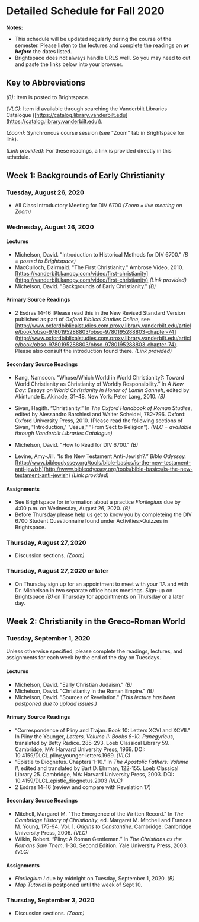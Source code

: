 # Detailed Schedule for Fall 2020

**Notes:**

- This schedule will be updated regularly during the course of the semester. Please listen to the lectures and complete the readings on ***or before*** the dates listed.
- Brightspace does not always handle URLS well. So you may need to cut and paste the links below into your browser.

## Key to Abbreviations

*(B)*: Item is posted to Brightspace.

*(VLC)*: Item id available through searching the Vanderbilt Libraries Catalogue ([https://catalog.library.vanderbilt.edu](https://catalog.library.vanderbilt.edu)).

*(Zoom)*: Synchronous course session (see "Zoom" tab in Brightspace for link).

*(Link provided)*: For these readings, a link is provided directly in this schedule.

## Week 1: Backgrounds of Early Christianity

### Tuesday, August 26, 2020
- All Class Introductory Meeting for DIV 6700 *(Zoom = live meeting on Zoom)*

### Wednesday, August 26, 2020
#### Lectures
- Michelson, David. "Introduction to Historical Methods for DIV 6700." *(B = posted to Brightspace)*
- MacCulloch, Dairmaid. "The First Christianity." Ambrose Video, 2010. [https://vanderbilt.kanopy.com/video/first-christianity](https://vanderbilt.kanopy.com/video/first-christianity) *(Link provided)*
- Michelson, David. "Backgrounds of Early Christianity." *(B)*

#### Primary Source Readings
- 2 Esdras 14-16 [Please read this in the New Revised Standard Version published as part of *Oxford Biblical Studies Online*, see [http://www.oxfordbiblicalstudies.com.proxy.library.vanderbilt.edu/article/book/obso-9780195288803/obso-9780195288803-chapter-74](http://www.oxfordbiblicalstudies.com.proxy.library.vanderbilt.edu/article/book/obso-9780195288803/obso-9780195288803-chapter-74). Please also consult the introduction found there. *(Link provided)*

#### Secondary Source Readings
- Kang, Namsoon. “Whose/Which World in World Christianity?: Toward World Christianity as Christianity of Worldly Responsibility.” In *A New Day: Essays on World Christianity in Honor of Lamin Sanneh*, edited by Akintunde E. Akinade, 31–48. New York: Peter Lang, 2010. *(B)*
 
- Sivan, Hagith. “Christianity.” In *The Oxford Handbook of Roman Studies*, edited by Alessandro Barchiesi and Walter Scheidel, 782-796. Oxford: Oxford University Press, 2010. (Please read the following sections of Sivan, "Introduction," "Jesus," "From Sect to Religion"). *(VLC = available through Vanderbilt Libraries Catalogue)*

- Michelson, David. "How to Read for DIV 6700." *(B)*

- Levine, Amy-Jill. “Is the New Testament Anti-Jewish?.” *Bible Odyssey.* [http://www.bibleodyssey.org/tools/bible-basics/is-the-new-testament-anti-jewish](http://www.bibleodyssey.org/tools/bible-basics/is-the-new-testament-anti-jewish) *(Link provided)*

#### Assignments

- See Brightspace for information about a practice *Florilegium* due by 4:00 p.m. on Wednesday, August 26, 2020. *(B)*
- Before Thursday please help us get to know you by completeing the DIV 6700 Student Questionnaire found under Activities>Quizzes in Brightspace.

### Thursday, August 27, 2020
- Discussion sections. *(Zoom)*

### Thursday, August 27, 2020 or later
- On Thursday sign up for an appointment to meet with your TA and with Dr. Michelson in two separate office hours meetings. Sign-up on Brightspace *(B)* on Thursday for appointments on Thursday or a later day.

## Week 2: Christianity in the Greco-Roman World

### Tuesday, September 1, 2020
Unless otherwise specified, please complete the readings, lectures, and assignments for each week by the end of the day on Tuesdays.

#### Lectures
- Michelson, David. "Early Christian Judaism." *(B)*
- Michelson, David. "Christianity in the Roman Empire." *(B)*
- Michelson, David. "Sources of Revelation." *(This lecture has been postponed due to upload issues.)*

#### Primary Source Readings
- “Correspondence of Pliny and Trajan. Book 10: Letters XCVI and XCVII." In Pliny the Younger, *Letters, Volume II: Books 8-10. Panegyricus*, translated by Betty Radice. 285-293. Loeb Classical Library 59. Cambridge, MA: Harvard University Press, 1969.  DOI: 10.4159/DLCL.pliny_younger-letters.1969. *(VLC)*
- “Epistle to Diognetus. Chapters 1-10.” In *The Apostolic Fathers: Volume II*, edited and translated by Bart D. Ehrman, 122-155. Loeb Classical Library 25. Cambridge, MA: Harvard University Press, 2003. DOI: 10.4159/DLCL.epistle_diognetus.2003 *(VLC)*
- 2 Esdras 14-16 (review and compare with Revelation 17)

#### Secondary Source Readings
- Mitchell, Margaret M. "The Emergence of the Written Record." In *The Cambridge History of Christianity*, ed. Margaret M. Mitchell and Frances M. Young, 175-94. Vol. 1. *Origins to Constantine*. Cambridge: Cambridge University Press, 2006. *(VLC)*
- Wilkin, Robert. “Pliny: A Roman Gentleman.” In *The Christians as the Romans Saw Them*, 1-30. Second Edition. Yale University Press, 2003. *(VLC)*

#### Assignments

- *Florilegium I* due by midnight on Tuesday, September 1, 2020. *(B)*
- *Map Tutorial* is postponed until the week of Sept 10.

### Thursday, September 3, 2020
- Discussion sections. *(Zoom)*



